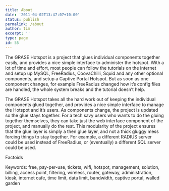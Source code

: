 ```yaml
---
title: About
date: '2011-04-02T13:47:07+10:00'
status: publish
permalink: /about
author: tim
excerpt: ''
type: page
id: 55
---
```

The GRASE Hotspot is a project that glues individual components together easily, and provides a nice simple interface to administer the hotspot. With a lot of time and effort, most people can follow the tutorials on the internet and setup up MySQL, FreeRadius, CoovaChilli, Squid and any other optional components, and setup a Captive Portal Hotspot. But as soon as one component changes, for example FreeRadius changed how it’s config files are handled, the whole system breaks and the tutorial doesn’t help.

The GRASE Hotspot takes all the hard work out of keeping the individual components glued together, and provides a nice simple interface to manage the Hotspot and it’s users. As components change, the project is updated so the glue stays together. For a tech savy users who wants to do the gluing together themselves, they can take just the web interface component of the project, and manually do the rest. This modularity of the project ensures that the glue layer is simply a then glue layer, and not a thick gluggy mess forcing things to stay together. For example, a different RADIUS server could be used instead of FreeRadius, or (eventually) a different SQL server could be used.

Factoids  
<script type='text/javascript' src='https://www.openhub.net/p/grase/widgets/project_factoids?format=js'></script>

Keywords: free, pay-per-use, tickets, wifi, hotspot, management, solution, billing, access point, filtering, wireless, router, gateway, administration, kiosk, internet cafe, time limit, data limit, bandwidth, captive portal, walled garden